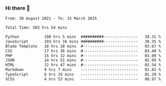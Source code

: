 ### Hi there 👋

<!--
**dominoto/dominoto** is a ✨ _special_ ✨ repository because its `README.md` (this file) appears on your GitHub profile.

Here are some ideas to get you started:

- 🔭 I’m currently working on ...
- 🌱 I’m currently learning ...
- 👯 I’m looking to collaborate on ...
- 🤔 I’m looking for help with ...
- 💬 Ask me about ...
- 📫 How to reach me: ...
- 😄 Pronouns: ...
- ⚡ Fun fact: ...
-->
<!--START_SECTION:waka-->

```txt
From: 30 August 2021 - To: 15 March 2025

Total Time: 503 hrs 54 mins

Python           198 hrs 5 mins  ##########---------------   39.31 %
JavaScript       193 hrs 16 mins ##########---------------   38.35 %
Blade Template   18 hrs 28 mins  #------------------------   03.67 %
CSS              17 hrs 36 mins  #------------------------   03.49 %
PHP              15 hrs 32 mins  #------------------------   03.09 %
JSON             14 hrs 51 mins  #------------------------   02.95 %
HTML             12 hrs 47 mins  #------------------------   02.54 %
Markdown         9 hrs 7 mins    -------------------------   01.81 %
TypeScript       6 hrs 29 mins   -------------------------   01.29 %
SCSS             4 hrs 53 mins   -------------------------   00.97 %
```

<!--END_SECTION:waka-->
